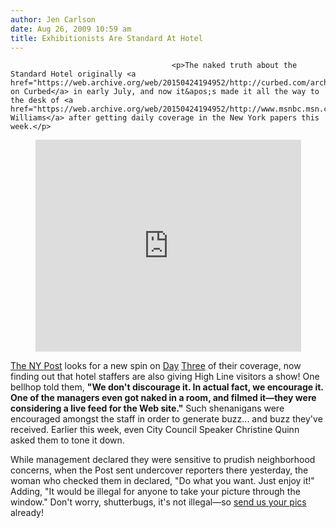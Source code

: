 ```yaml
---
author: Jen Carlson
date: Aug 26, 2009 10:59 am
title: Exhibitionists Are Standard At Hotel
---
```


	
										<p>The naked truth about the Standard Hotel originally <a href="https://web.archive.org/web/20150424194952/http://curbed.com/archives/2009/07/06/reader_rant_rave_standard_hotels_peep_show.php">broke on Curbed</a> in early July, and now it&apos;s made it all the way to the desk of <a href="https://web.archive.org/web/20150424194952/http://www.msnbc.msn.com/id/3032619/ns/nightly_news_with_brian_williams#32558807">Brian Williams</a> after getting daily coverage in the New York papers this week.</p>

<center><div><iframe height="339" width="425" src="https://web.archive.org/web/20150424194952if_/http://www.msnbc.msn.com/id/22425001/vp/32558807#32558807" frameborder="0" scrolling="no"></iframe></div></center>

<p><a href="https://web.archive.org/web/20150424194952/http://www.nypost.com/seven/08262009/news/regionalnews/high_line_hotel_encourages_nude_clientel_186486.htm">The NY Post</a> looks for a new spin on <a href="https://web.archive.org/web/20150424194952/http://gothamist.com/2009/08/24/high_line_peep_show.php">Day</a> <a href="https://web.archive.org/web/20150424194952/http://gothamist.com/2009/08/25/should_the_show_go_on_at_the_standa.php">Three</a> of their coverage, now finding out that hotel staffers are also giving High Line visitors a show! One bellhop told them, <strong>&quot;We don&apos;t discourage it. In actual fact, we encourage it. One of the managers even got naked in a room, and filmed it&#x2014;they were considering a live feed for the Web site.&quot;</strong> Such shenanigans were encouraged amongst the staff in order to generate buzz... and buzz they&apos;ve received. Earlier this week, even City Council Speaker Christine Quinn asked them to tone it down.</p>

<p>While management declared they were sensitive to prudish neighborhood concerns, when the Post sent undercover reporters there yesterday, the woman who checked them in declared, &quot;Do what you want. Just enjoy it!&quot; Adding, &quot;It would be illegal for anyone to take your picture through the window.&quot; Don&apos;t worry, shutterbugs, it&apos;s not illegal&#x2014;so <a href="https://web.archive.org/web/20150424194952/mailto:tips@gothamist.com">send us your pics</a> already!</p>					
										
									
				